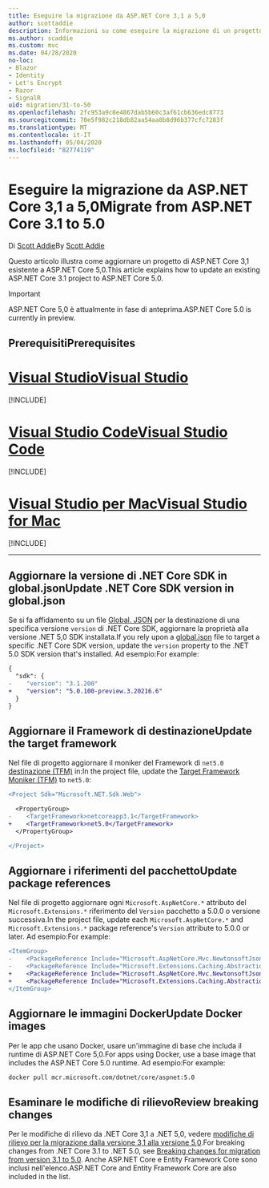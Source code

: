 ```yaml
---
title: Eseguire la migrazione da ASP.NET Core 3,1 a 5,0
author: scottaddie
description: Informazioni su come eseguire la migrazione di un progetto ASP.NET Core 3,1 ASP.NET Core 5,0.
ms.author: scaddie
ms.custom: mvc
ms.date: 04/28/2020
no-loc:
- Blazor
- Identity
- Let's Encrypt
- Razor
- SignalR
uid: migration/31-to-50
ms.openlocfilehash: 2fc953a9c8e4867dab5b60c3af61cb636edc8773
ms.sourcegitcommit: 70e5f982c218db82aa54aa8b8d96b377cfc7283f
ms.translationtype: MT
ms.contentlocale: it-IT
ms.lasthandoff: 05/04/2020
ms.locfileid: "82774119"
---
```

# <a name="migrate-from-aspnet-core-31-to-50"></a><span data-ttu-id="d1f21-103">Eseguire la migrazione da ASP.NET Core 3,1 a 5,0</span><span class="sxs-lookup"><span data-stu-id="d1f21-103">Migrate from ASP.NET Core 3.1 to 5.0</span></span>

<span data-ttu-id="d1f21-104">Di [Scott Addie](https://github.com/scottaddie)</span><span class="sxs-lookup"><span data-stu-id="d1f21-104">By [Scott Addie](https://github.com/scottaddie)</span></span>

<span data-ttu-id="d1f21-105">Questo articolo illustra come aggiornare un progetto di ASP.NET Core 3,1 esistente a ASP.NET Core 5,0.</span><span class="sxs-lookup"><span data-stu-id="d1f21-105">This article explains how to update an existing ASP.NET Core 3.1 project to ASP.NET Core 5.0.</span></span>

> [!IMPORTANT]
> <span data-ttu-id="d1f21-106">ASP.NET Core 5,0 è attualmente in fase di anteprima.</span><span class="sxs-lookup"><span data-stu-id="d1f21-106">ASP.NET Core 5.0 is currently in preview.</span></span>

## <a name="prerequisites"></a><span data-ttu-id="d1f21-107">Prerequisiti</span><span class="sxs-lookup"><span data-stu-id="d1f21-107">Prerequisites</span></span>

# <a name="visual-studio"></a>[<span data-ttu-id="d1f21-108">Visual Studio</span><span class="sxs-lookup"><span data-stu-id="d1f21-108">Visual Studio</span></span>](#tab/visual-studio)

[!INCLUDE[](~/includes/net-core-prereqs-vs-5.0.md)]

# <a name="visual-studio-code"></a>[<span data-ttu-id="d1f21-109">Visual Studio Code</span><span class="sxs-lookup"><span data-stu-id="d1f21-109">Visual Studio Code</span></span>](#tab/visual-studio-code)

[!INCLUDE[](~/includes/net-core-prereqs-vsc-5.0.md)]

# <a name="visual-studio-for-mac"></a>[<span data-ttu-id="d1f21-110">Visual Studio per Mac</span><span class="sxs-lookup"><span data-stu-id="d1f21-110">Visual Studio for Mac</span></span>](#tab/visual-studio-mac)

[!INCLUDE[](~/includes/net-core-prereqs-mac-5.0.md)]

---

## <a name="update-net-core-sdk-version-in-globaljson"></a><span data-ttu-id="d1f21-111">Aggiornare la versione di .NET Core SDK in global.json</span><span class="sxs-lookup"><span data-stu-id="d1f21-111">Update .NET Core SDK version in global.json</span></span>

<span data-ttu-id="d1f21-112">Se si fa affidamento su un file [Global. JSON](/dotnet/core/tools/global-json) per la destinazione di una specifica versione `version` di .NET Core SDK, aggiornare la proprietà alla versione .NET 5,0 SDK installata.</span><span class="sxs-lookup"><span data-stu-id="d1f21-112">If you rely upon a [global.json](/dotnet/core/tools/global-json) file to target a specific .NET Core SDK version, update the `version` property to the .NET 5.0 SDK version that's installed.</span></span> <span data-ttu-id="d1f21-113">Ad esempio:</span><span class="sxs-lookup"><span data-stu-id="d1f21-113">For example:</span></span>

```diff
{
  "sdk": {
-    "version": "3.1.200"
+    "version": "5.0.100-preview.3.20216.6"
  }
}
```

## <a name="update-the-target-framework"></a><span data-ttu-id="d1f21-114">Aggiornare il Framework di destinazione</span><span class="sxs-lookup"><span data-stu-id="d1f21-114">Update the target framework</span></span>

<span data-ttu-id="d1f21-115">Nel file di progetto aggiornare il moniker del Framework di `net5.0` [destinazione (TFM)](/dotnet/standard/frameworks) in:</span><span class="sxs-lookup"><span data-stu-id="d1f21-115">In the project file, update the [Target Framework Moniker (TFM)](/dotnet/standard/frameworks) to `net5.0`:</span></span>

```diff
<Project Sdk="Microsoft.NET.Sdk.Web">

  <PropertyGroup>
-    <TargetFramework>netcoreapp3.1</TargetFramework>
+    <TargetFramework>net5.0</TargetFramework>
  </PropertyGroup>

</Project>
```

## <a name="update-package-references"></a><span data-ttu-id="d1f21-116">Aggiornare i riferimenti del pacchetto</span><span class="sxs-lookup"><span data-stu-id="d1f21-116">Update package references</span></span>

<span data-ttu-id="d1f21-117">Nel file di progetto aggiornare ogni `Microsoft.AspNetCore.*` attributo del `Microsoft.Extensions.*` riferimento del `Version` pacchetto a 5.0.0 o versione successiva.</span><span class="sxs-lookup"><span data-stu-id="d1f21-117">In the project file, update each `Microsoft.AspNetCore.*` and `Microsoft.Extensions.*` package reference's `Version` attribute to 5.0.0 or later.</span></span> <span data-ttu-id="d1f21-118">Ad esempio:</span><span class="sxs-lookup"><span data-stu-id="d1f21-118">For example:</span></span>

```diff
<ItemGroup>
-    <PackageReference Include="Microsoft.AspNetCore.Mvc.NewtonsoftJson" Version="3.1.2" />
-    <PackageReference Include="Microsoft.Extensions.Caching.Abstractions" Version="3.1.2" />
+    <PackageReference Include="Microsoft.AspNetCore.Mvc.NewtonsoftJson" Version="5.0.0-preview.3.20215.14" />
+    <PackageReference Include="Microsoft.Extensions.Caching.Abstractions" Version="5.0.0-preview.3.20215.2" />
</ItemGroup>
```

## <a name="update-docker-images"></a><span data-ttu-id="d1f21-119">Aggiornare le immagini Docker</span><span class="sxs-lookup"><span data-stu-id="d1f21-119">Update Docker images</span></span>

<span data-ttu-id="d1f21-120">Per le app che usano Docker, usare un'immagine di base che includa il runtime di ASP.NET Core 5,0.</span><span class="sxs-lookup"><span data-stu-id="d1f21-120">For apps using Docker, use a base image that includes the ASP.NET Core 5.0 runtime.</span></span> <span data-ttu-id="d1f21-121">Ad esempio:</span><span class="sxs-lookup"><span data-stu-id="d1f21-121">For example:</span></span>

```bash
docker pull mcr.microsoft.com/dotnet/core/aspnet:5.0
```

## <a name="review-breaking-changes"></a><span data-ttu-id="d1f21-122">Esaminare le modifiche di rilievo</span><span class="sxs-lookup"><span data-stu-id="d1f21-122">Review breaking changes</span></span>

<span data-ttu-id="d1f21-123">Per le modifiche di rilievo da .NET Core 3,1 a .NET 5,0, vedere [modifiche di rilievo per la migrazione dalla versione 3,1 alla versione 5,0](/dotnet/core/compatibility/3.1-5.0).</span><span class="sxs-lookup"><span data-stu-id="d1f21-123">For breaking changes from .NET Core 3.1 to .NET 5.0, see [Breaking changes for migration from version 3.1 to 5.0](/dotnet/core/compatibility/3.1-5.0).</span></span> <span data-ttu-id="d1f21-124">Anche ASP.NET Core e Entity Framework Core sono inclusi nell'elenco.</span><span class="sxs-lookup"><span data-stu-id="d1f21-124">ASP.NET Core and Entity Framework Core are also included in the list.</span></span>
